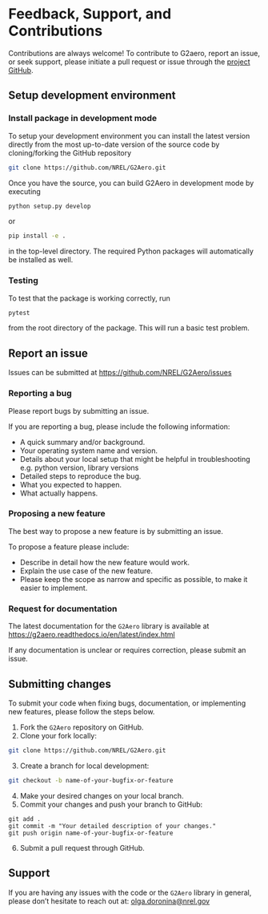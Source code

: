 Feedback, Support, and Contributions
====================================

Contributions are always welcome! 
To contribute to G2aero, report an issue, or seek support, please initiate a pull request or issue through the [project GitHub](https://github.com/NREL/G2Aero).

## Setup development environment
### Install package in development mode
To setup your development environment you can install the latest version directly from the most up-to-date version 
of the source code by cloning/forking the GitHub repository

```bash
git clone https://github.com/NREL/G2Aero.git
```

Once you have the source, you can build G2Aero in development mode by executing

```bash
python setup.py develop
```
or

```bash
pip install -e .
```

in the top-level directory. The required Python packages will automatically be
installed as well.

### Testing
To test that the package is working correctly, run

```bash
pytest
```
from the root directory of the package.
This will run a basic test problem.

## Report an issue
Issues can be submitted at https://github.com/NREL/G2Aero/issues
### Reporting a bug
Please report bugs by submitting an issue.

If you are reporting a bug, please include the following information:

- A quick summary and/or background.
- Your operating system name and version.
- Details about your local setup that might be helpful in troubleshooting e.g. python version, library versions
- Detailed steps to reproduce the bug.
- What you expected to happen.
- What actually happens.

### Proposing a new feature
The best way to propose a new feature is by submitting an issue.

To propose a feature please include:

- Describe in detail how the new feature would work.
- Explain the use case of the new feature.
- Please keep the scope as narrow and specific as possible, to make it easier to implement.

### Request for documentation
The latest documentation for the `G2Aero` library is available at https://g2aero.readthedocs.io/en/latest/index.html

If any documentation is unclear or requires correction, please submit an issue.

## Submitting changes
To submit your code when fixing bugs, documentation, or implementing new features, please follow the steps below.

1. Fork the `G2Aero` repository on GitHub.
2. Clone your fork locally:
```bash
git clone https://github.com/NREL/G2Aero.git
```
3. Create a branch for local development:
```bash
git checkout -b name-of-your-bugfix-or-feature
```
4. Make your desired changes on your local branch.
5. Commit your changes and push your branch to GitHub:
``` bush
git add .
git commit -m "Your detailed description of your changes."
git push origin name-of-your-bugfix-or-feature
```
6. Submit a pull request through GitHub.

## Support
If you are having any issues with the code or the `G2Aero` library in general, 
please don’t hesitate to reach out at: [olga.doronina@nrel.gov](mailto:olga.doronina@nrel.gov)